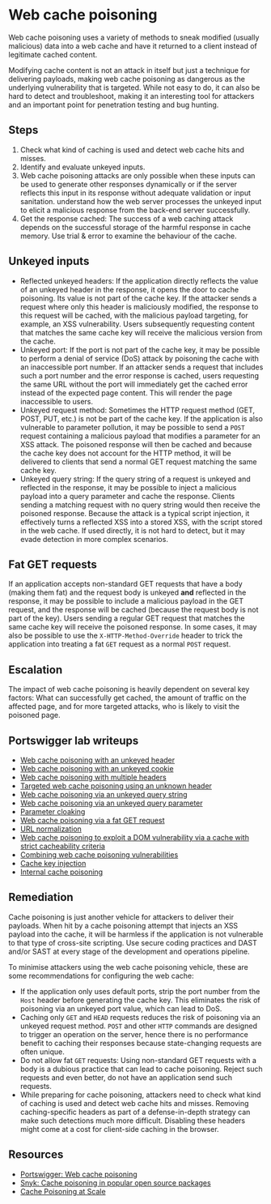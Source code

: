 # Web cache poisoning

Web cache poisoning uses a variety of methods to sneak modified (usually malicious) data into a web cache and have it returned to a client instead of legitimate cached content. 

Modifying cache content is not an attack in itself but just a technique for delivering payloads, making web cache poisoning as dangerous as the underlying vulnerability that is targeted. While not easy to do, it can also be hard to detect and troubleshoot, making it an interesting tool for attackers and an important point for penetration testing and bug hunting.

## Steps

1. Check what kind of caching is used and detect web cache hits and misses. 
2. Identify and evaluate unkeyed inputs.
3. Web cache poisoning attacks are only possible when these inputs can be used to generate other responses dynamically or if the server reflects this input in its response without adequate validation or input sanitation. understand how the web server processes the unkeyed input to elicit a malicious response from the back-end server successfully.
4. Get the response cached: The success of a web caching attack depends on the successful storage of the harmful response in cache memory. Use trial & error to examine the behaviour of the cache. 

## Unkeyed inputs

* Reflected unkeyed headers: If the application directly reflects the value of an unkeyed header in the response, it opens the door to cache poisoning. Its value is not part of the cache key. If the attacker sends a request where only this header is maliciously modified, the response to this request will be cached, with the malicious payload targeting, for example, an XSS vulnerability. Users subsequently requesting content that matches the same cache key will receive the malicious version from the cache.
* Unkeyed port: If the port is not part of the cache key, it may be possible to perform a denial of service (DoS) attack by poisoning the cache with an inaccessible port number. If an attacker sends a request that includes such a port number and the error response is cached, users requesting the same URL without the port will immediately get the cached error instead of the expected page content. This will render the page inaccessible to users. 
* Unkeyed request method: Sometimes the HTTP request method (GET, POST, PUT, etc.) is not be part of the cache key. If the application is also vulnerable to parameter pollution, it may be possible to send a `POST` request containing a malicious payload that modifies a parameter for an XSS attack. The poisoned response will then be cached and because the cache key does not account for the HTTP method, it will be delivered to clients that send a normal GET request matching the same cache key.
* Unkeyed query string: If the query string of a request is unkeyed and reflected in the response, it may be possible to inject a malicious payload into a query parameter and cache the response. Clients sending a matching request with no query string would then receive the poisoned response. Because the attack is a typical script injection, it effectively turns a reflected XSS into a stored XSS, with the script stored in the web cache. If used directly, it is not hard to detect, but it may evade detection in more complex scenarios.

## Fat GET requests

If an application accepts non-standard GET requests that have a body (making them fat) and the request body is unkeyed **and** reflected in the response, it may be possible to include a malicious payload in the GET request, and the response will be cached (because the request body is not part of the key). Users sending a regular GET request that matches the same cache key will receive the poisoned response. In some cases, it may also be possible to use the `X-HTTP-Method-Override` header to trick the application into treating a fat `GET` request as a normal `POST` request.

## Escalation

The impact of web cache poisoning is heavily dependent on several key factors: What can successfully get cached, the amount of traffic on the affected page, and for more targeted attacks, who is likely to visit the poisoned page.

## Portswigger lab writeups

* [Web cache poisoning with an unkeyed header](../cache/1.md)
* [Web cache poisoning with an unkeyed cookie](../cache/2.md)
* [Web cache poisoning with multiple headers](../cache/3.md)
* [Targeted web cache poisoning using an unknown header](../cache/4.md)
* [Web cache poisoning via an unkeyed query string](../cache/5.md)
* [Web cache poisoning via an unkeyed query parameter](../cache/6.md)
* [Parameter cloaking](../cache/7.md)
* [Web cache poisoning via a fat GET request](../cache/8.md)
* [URL normalization](../cache/9.md)
* [Web cache poisoning to exploit a DOM vulnerability via a cache with strict cacheability criteria](../cache/10.md)
* [Combining web cache poisoning vulnerabilities](../cache/11.md)
* [Cache key injection](../cache/12.md)
* [Internal cache poisoning](../cache/13.md)

## Remediation

Cache poisoning is just another vehicle for attackers to deliver their payloads. When hit by a cache poisoning attempt that injects an XSS payload into the cache, it will be harmless if the application is not vulnerable to that type of cross-site scripting. Use secure coding practices and DAST and/or SAST at every stage of the development and operations pipeline.

To minimise attackers using the web cache poisoning vehicle, these are some recommendations for configuring the web cache:

* If the application only uses default ports, strip the port number from the `Host` header before generating the cache key. This eliminates the risk of poisoning via an unkeyed port value, which can lead to DoS.
* Caching only `GET` and `HEAD` requests reduces the risk of poisoning via an unkeyed request method. `POST` and other `HTTP` commands are designed to trigger an operation on the server, hence there is no performance benefit to caching their responses because state-changing requests are often unique.
* Do not allow fat `GET` requests: Using non-standard GET requests with a body is a dubious practice that can lead to cache poisoning. Reject such requests and even better, do not have an application send such requests.
* While preparing for cache poisoning, attackers need to check what kind of caching is used and detect web cache hits and misses. Removing caching-specific headers as part of a defense-in-depth strategy can make such detections much more difficult. Disabling these headers might come at a cost for client-side caching in the browser.

## Resources

* [Portswigger: Web cache poisoning](https://portswigger.net/web-security/web-cache-poisoning)
* [Snyk: Cache poisoning in popular open source packages](https://snyk.io/blog/cache-poisoning-in-popular-open-source-packages/)
* [Cache Poisoning at Scale](https://youst.in/posts/cache-poisoning-at-scale/)
